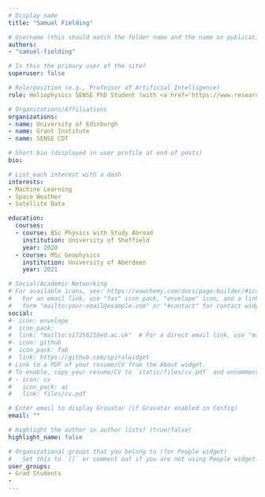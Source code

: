 ```yaml
---
# Display name
title: "Samuel Fielding"

# Username (this should match the folder name and the name on publications)
authors:
- "samuel-fielding"

# Is this the primary user of the site?
superuser: false

# Role/position (e.g., Professor of Artificial Intelligence)
role: Heliophysics SENSE PhD Student (with <a href='https://www.research.ed.ac.uk/en/persons/kathy-whaler'>Kathy Whaler</a>)

# Organizations/Affiliations
organizations:
- name: University of Edinburgh
- name: Grant Institute
- name: SENSE CDT

# Short bio (displayed in user profile at end of posts)
bio: 

# List each interest with a dash
interests:
- Machine Learning
- Space Weather
- Satellite Data

education:
  courses:
  - course: BSc Physics with Study Abroad
    institution: University of Sheffield
    year: 2020
  - course: MSc Geophysics
    institution: University of Aberdeen
    year: 2021

# Social/Academic Networking
# For available icons, see: https://wowchemy.com/docs/page-builder/#icons
#   For an email link, use "fas" icon pack, "envelope" icon, and a link in the
#   form "mailto:your-email@example.com" or "#contact" for contact widget.
social:
#- icon: envelope
#  icon_pack:
#  link: "mailto:s1725621@ed.ac.uk"  # For a direct email link, use "mailto:test@example.org".
#- icon: github
#  icon_pack: fab
#  link: https://github.com/spiralwidget
# Link to a PDF of your resume/CV from the About widget.
# To enable, copy your resume/CV to `static/files/cv.pdf` and uncomment the lines below.
# - icon: cv
#   icon_pack: ai
#   link: files/cv.pdf

# Enter email to display Gravatar (if Gravatar enabled in Config)
email: ""

# Highlight the author in author lists? (true/false)
highlight_name: false

# Organizational groups that you belong to (for People widget)
#   Set this to `[]` or comment out if you are not using People widget.
user_groups:
- Grad Students
- 
---
```

